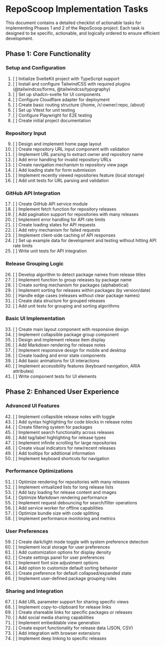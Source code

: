 # RepoScoop Implementation Tasks

This document contains a detailed checklist of actionable tasks for implementing Phases 1 and 2 of the RepoScoop project. Each task is designed to be specific, actionable, and logically ordered to ensure efficient development.

## Phase 1: Core Functionality

### Setup and Configuration
1. [ ] Initialize SvelteKit project with TypeScript support
2. [ ] Install and configure TailwindCSS with required plugins (@tailwindcss/forms, @tailwindcss/typography)
3. [ ] Set up shadcn-svelte for UI components
4. [ ] Configure Cloudflare adapter for deployment
5. [ ] Create basic routing structure (/home, /r/:owner/:repo, /about)
6. [ ] Set up Vitest for unit testing
7. [ ] Configure Playwright for E2E testing
8. [ ] Create initial project documentation

### Repository Input
9. [ ] Design and implement home page layout
10. [ ] Create repository URL input component with validation
11. [ ] Implement URL parsing to extract owner and repository name
12. [ ] Add error handling for invalid repository URLs
13. [ ] Create navigation mechanism to repository view page
14. [ ] Add loading state for form submission
15. [ ] Implement recently viewed repositories feature (local storage)
16. [ ] Add unit tests for URL parsing and validation

### GitHub API Integration
17. [ ] Create GitHub API service module
18. [ ] Implement fetch function for repository releases
19. [ ] Add pagination support for repositories with many releases
20. [ ] Implement error handling for API rate limits
21. [ ] Create loading states for API requests
22. [ ] Add retry mechanism for failed requests
23. [ ] Implement client-side caching of API responses
24. [ ] Set up example data for development and testing without hitting API rate limits
25. [ ] Write unit tests for API integration

### Release Grouping Logic
26. [ ] Develop algorithm to detect package names from release titles
27. [ ] Implement function to group releases by package name
28. [ ] Create sorting mechanism for packages (alphabetical)
29. [ ] Implement sorting for releases within packages (by version/date)
30. [ ] Handle edge cases (releases without clear package names)
31. [ ] Create data structure for grouped releases
32. [ ] Add unit tests for grouping and sorting algorithms

### Basic UI Implementation
33. [ ] Create main layout component with responsive design
34. [ ] Implement collapsible package group component
35. [ ] Design and implement release item display
36. [ ] Add Markdown rendering for release notes
37. [ ] Implement responsive design for mobile and desktop
38. [ ] Create loading and error state components
39. [ ] Add basic animations for UI interactions
40. [ ] Implement accessibility features (keyboard navigation, ARIA attributes)
41. [ ] Write component tests for UI elements

## Phase 2: Enhanced User Experience

### Advanced UI Features
42. [ ] Implement collapsible release notes with toggle
43. [ ] Add syntax highlighting for code blocks in release notes
44. [ ] Create filtering system for packages
45. [ ] Implement search functionality across releases
46. [ ] Add tag/label highlighting for release types
47. [ ] Implement infinite scrolling for large repositories
48. [ ] Create visual indicators for new/recent releases
49. [ ] Add tooltips for additional information
50. [ ] Implement keyboard shortcuts for navigation

### Performance Optimizations
51. [ ] Optimize rendering for repositories with many releases
52. [ ] Implement virtualized lists for long release lists
53. [ ] Add lazy loading for release content and images
54. [ ] Optimize Markdown rendering performance
55. [ ] Implement request debouncing for search/filter operations
56. [ ] Add service worker for offline capabilities
57. [ ] Optimize bundle size with code splitting
58. [ ] Implement performance monitoring and metrics

### User Preferences
59. [ ] Create dark/light mode toggle with system preference detection
60. [ ] Implement local storage for user preferences
61. [ ] Add customization options for display density
62. [ ] Create settings panel for user preferences
63. [ ] Implement font size adjustment options
64. [ ] Add option to customize default sorting behavior
65. [ ] Create preference for default collapsed/expanded state
66. [ ] Implement user-defined package grouping rules

### Sharing and Integration
67. [ ] Add URL parameter support for sharing specific views
68. [ ] Implement copy-to-clipboard for release links
69. [ ] Create shareable links for specific packages or releases
70. [ ] Add social media sharing capabilities
71. [ ] Implement embeddable view generation
72. [ ] Create export functionality for release data (JSON, CSV)
73. [ ] Add integration with browser extensions
74. [ ] Implement deep linking to specific releases
